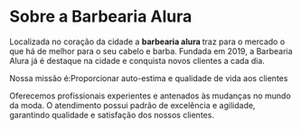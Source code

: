 <h1> Sobre a Barbearia Alura</h1>
</h1>
<p>Localizada no coração da cidade a <strong> barbearia alura </strong> traz para o mercado o que há de melhor para o seu cabelo e barba. Fundada em 2019, a Barbearia Alura já é destaque na cidade e conquista novos clientes a cada dia. 

<p> Nossa missão é:Proporcionar auto-estima e qualidade de vida aos clientes

<p> Oferecemos profissionais experientes e antenados às mudanças no mundo da moda. O atendimento possui padrão de excelência e agilidade, garantindo qualidade e satisfação dos nossos clientes.
